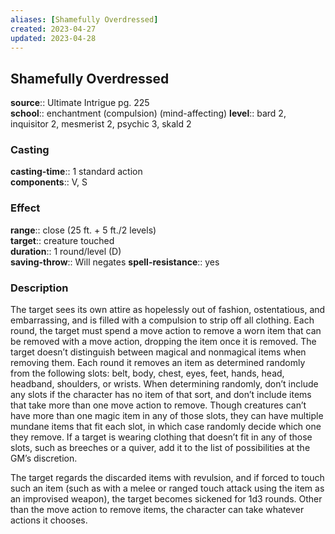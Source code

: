 ```yaml
---
aliases: [Shamefully Overdressed]
created: 2023-04-27
updated: 2023-04-28
---
```


## Shamefully Overdressed

**source**:: Ultimate Intrigue pg. 225  
**school**:: enchantment (compulsion) (mind-affecting)
**level**:: bard 2, inquisitor 2, mesmerist 2, psychic 3, skald 2

### Casting

**casting-time**:: 1 standard action  
**components**:: V, S

### Effect

**range**:: close (25 ft. + 5 ft./2 levels)  
**target**:: creature touched  
**duration**:: 1 round/level (D)  
**saving-throw**:: Will negates
**spell-resistance**:: yes

### Description

The target sees its own attire as hopelessly out of fashion, ostentatious, and embarrassing, and is filled with a compulsion to strip off all clothing. Each round, the target must spend a move action to remove a worn item that can be removed with a move action, dropping the item once it is removed. The target doesn’t distinguish between magical and nonmagical items when removing them. Each round it removes an item as determined randomly from the following slots: belt, body, chest, eyes, feet, hands, head, headband, shoulders, or wrists. When determining randomly, don’t include any slots if the character has no item of that sort, and don’t include items that take more than one move action to remove. Though creatures can’t have more than one magic item in any of those slots, they can have multiple mundane items that fit each slot, in which case randomly decide which one they remove. If a target is wearing clothing that doesn’t fit in any of those slots, such as breeches or a quiver, add it to the list of possibilities at the GM’s discretion.  
  
The target regards the discarded items with revulsion, and if forced to touch such an item (such as with a melee or ranged touch attack using the item as an improvised weapon), the target becomes sickened for 1d3 rounds. Other than the move action to remove items, the character can take whatever actions it chooses.
